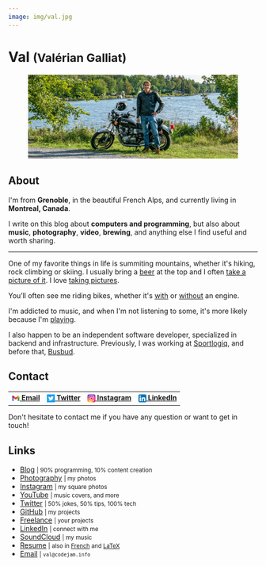 ```yaml
---
image: img/val.jpg
---
```


# Val <small>(Valérian Galliat)</small>

<figure class="center">
  <img alt="Val" src="img/val.jpg">
</figure>

## About

I'm from **Grenoble**, in the beautiful French Alps, and currently
living in **Montreal, Canada**.

I write on this blog about **computers and programming**, but also about
**music**, **photography**, **video**, **brewing**, and anything else I
find useful and worth sharing.

---

One of my favorite things in life is summiting mountains, whether it's
hiking, rock climbing or skiing. I usually bring a [beer][brewing] at
the top and I often [take a picture of it][beer]. I love [taking pictures][photography].

[brewing]: https://github.com/valeriangalliat/sans-pression
[beer]: https://photography.codejam.info/beer.html
[photography]: https://photography.codejam.info/

You’ll often see me riding bikes, whether it's [with][motorcycle] or
[without][bike] an engine.

I'm addicted to music, and when I'm not listening to some, it's more
likely because I'm [playing][channel].

I also happen to be an independent software developer, specialized in
backend and infrastructure. Previously, I was working at [Sportlogiq],
and before that, [Busbud].

[bike]: https://www.codejam.info/img/2020/06/gopro.jpg
[motorcycle]: https://photography.codejam.info/photos/P2570525.html
[channel]: https://www.youtube.com/FunkyVal
[Sportlogiq]: https://sportlogiq.com/en/about-us
[Busbud]: https://www.busbud.com/en/about

## Contact

<table>
  <tr>
    <th><a href="mailto:val@codejam.info"><sub><img src="/img/icons/gmail.png" width="16"></sub> Email</a></th>
    <th><a href="https://twitter.com/valeriangalliat"><sub><img src="/img/icons/twitter.png" width="16"></sub> Twitter</a></th>
    <th><a href="https://www.instagram.com/funkyval_/"><sub><img src="/img/icons/instagram.png" width="16"></sub> Instagram</a></th>
    <th><a href="https://www.linkedin.com/in/valeriangalliat/"><sub><img src="/img/icons/linkedin.png" width="16"></sub> LinkedIn</a></th>
  </tr>
</table>

Don't hesitate to contact me if you have any question or want to get in
touch!

## Links

<div class="links">

* [Blog](https://www.codejam.info/) <small>| 90% programming, 10% content creation</small>
* [Photography](https://photography.codejam.info/) <small>| my photos</small>
* [Instagram](https://www.instagram.com/funkyval_/) <small>| my square photos</small>
* [YouTube](https://www.youtube.com/FunkyVal) <small>| music covers, and more</small>
* [Twitter](https://twitter.com/valeriangalliat) <small>| 50% jokes, 50% tips, 100% tech</small>
* [GitHub](https://github.com/valeriangalliat) <small>| my projects</small>
* [Freelance](resources/freelance.md) <small>| your projects</small>
* [LinkedIn](https://www.linkedin.com/in/valeriangalliat/) <small>| connect with me</small>
* [SoundCloud](https://soundcloud.com/funkyval) <small>| my music</small>
* [Resume](https://valeriangalliat.github.io/cv/cv.en.pdf) <small>| also in [French](https://valeriangalliat.github.io/cv/cv.fr.pdf) and [LaTeX](https://github.com/valeriangalliat/cv)</small>
* [Email](mailto:val@codejam.info) <small>| `val@codejam.info`</small>

</div>
